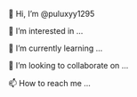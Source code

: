 👋 Hi, I’m @puluxyy1295

👀 I’m interested in ...

🌱 I’m currently learning ...

💞️ I’m looking to collaborate on ...

📫 How to reach me ...
